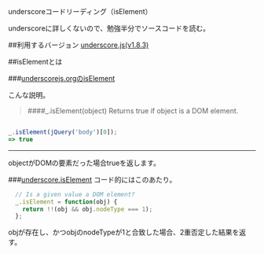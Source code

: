 underscoreコードリーディング（isElement）

underscoreに詳しくないので、勉強半分でソースコードを読む。



##利用するバージョン
[underscore.js(v1.8.3)](https://github.com/jashkenas/underscore/tree/1.8.3)


##isElementとは


###[underscorejs.orgのisElement](http://underscorejs.org/#isElement)

こんな説明。
>####_.isElement(object) 
Returns true if object is a DOM element.

```javascript

_.isElement(jQuery('body')[0]);
=> true

```

------------- 
objectがDOMの要素だった場合trueを返します。

###[underscore.isElement](https://github.com/jashkenas/underscore/blob/1.8.3/underscore.js#L1200)
コード的にはこのあたり。

```javascript
  // Is a given value a DOM element?
  _.isElement = function(obj) {
    return !!(obj && obj.nodeType === 1);
  };
```

objが存在し、かつobjのnodeTypeが1と合致した場合、2重否定した結果を返す。
